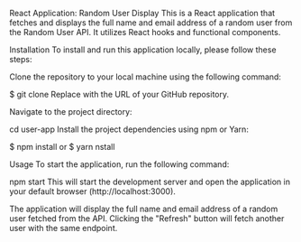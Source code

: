 React Application: Random User Display
This is a React application that fetches and displays the full name and email address of a random user from the Random User API. It utilizes React hooks and functional components.

Installation
To install and run this application locally, please follow these steps:

Clone the repository to your local machine using the following command:

$ git clone <repository-url>
Replace <repository-url> with the URL of your GitHub repository.

Navigate to the project directory:

cd user-app
Install the project dependencies using npm or Yarn:

$ npm install
or
$ yarn nstall

Usage
To start the application, run the following command:

npm start
This will start the development server and open the application in your default browser (http://localhost:3000).

The application will display the full name and email address of a random user fetched from the API. Clicking the "Refresh" button will fetch another user with the same endpoint.
